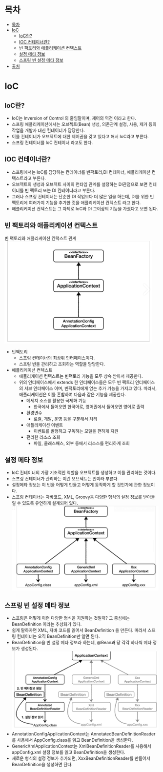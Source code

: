 # 목차
- [목차](#목차)
- [IoC](#IoC)
  - [IoC란?](#IoC란?)
  - [IOC 컨테이너란?](#IOC-컨테이너란?)
  - [빈 팩토리와 애플리케이션 컨텍스트](#빈-팩토리와-애플리케이션-컨텍스트)
  - [설정 메타 정보](#설정-메타-정보)
  - [스프링 빈 설정 메타 정보](#스프링-빈-설정-메타-정보)
- [출처](https://steady-coding.tistory.com/600)
# IoC
## IoC란?
* IoC는 Inversion of Control 의 줄임말이며, 제어의 역전 이라고 한다.
* 스프링 애플리케이션에서는 오브젝트(Bean) 생성, 의존관계 설정, 사용, 제거 등의 작업을 개발자 대신 컨테이너가 담당한다.
* 이를 컨테이너가 오브젝트에 대한 제어권을 갖고 있다고 해서 IoC라고 부른다.
* 스프링 컨테이너를 IoC 컨테이너 라고도 한다.

## IOC 컨테이너란?
* 스프링에서는 IoC를 담당하는 컨테이너를 빈팩토리,DI 컨테이너, 에플리케이션 컨텍스트라고 부른다.
* 오브젝트의 생성과 오브젝트 사이의 런타임 관계를 설정하는 DI관점으로 보면 컨테이너를 빈 팩토리 또는 DI 컨테이너라고 부른다.
* 그러나 스프링 컨테이너는 단순한 DI 작업보다 더 많은 일을 하는데, DI를 위한 빈 팩토리에 여러가지 기능을 추가한 것을 애플리케이션 컨텍스트 라고 한다.
* 애플리케이션 컨텍스트는 그 자체로 IoC와 DI 그이상의 기능을 가졌다고 보면 된다.

## 빈 팩토리와 애플리케이션 컨텍스트
빈 팩토리와 애플리케이션 컨택스트 관계   
![beanFactory](../assets/image/spring/beanFactory%20ApplictionContext.png)  
* 빈팩토리
  * 스프링 컨테이너의 최상위 인터페이스이다.
  * 스프링 빈을 관리하고 조회하는 역할을 담당한다.
* 애플리케이션 컨텍스트
  * 애플리케이션 컨텍스트는 빈팩토리 기능을 모두 상속 받아서 제공한다.
  * 위의 인터페이스에서 extends 한 인터페이스들은 모두 빈 팩토리 인터페이스의 서브 인터페이스 이며, 빈팩토리에게 없는 추가 기능을 가지고 있다. 따라서, 애플리케이션은 이를 혼합하여 다음과 같은 기능을 제공한다.
    * 메세지 소스를 활용한 국제화 기능
      * 한국에서 들어오면 한국어로, 영어권에서 들어오면 영어로 출력
    * 환경변수
      * 로컬, 개발, 운영 등을 구분해서 처리
    * 애플리케이션 이벤트
      * 이벤트를 발행하고 구독하는 모델을 편하게 지원
    * 편리한 리소스 조회
      * 파일, 클래스패스, 외부 등에서 리소스를 편리하게 조회

## 설정 메타 정보

* IoC 컨테이너의 가장 기초적인 역할을 오브젝트를 생성하고 이를 관리하는 것이다.   
* 스프링 컨테이너가 관리하는 이런 오브젝트는 빈이라 부른다.   
* 설정메타 정보는 이 빈을 어떻게 만들고 어떻게 동작하게 할 것인가에 관한 정보이다.   
* 스프링 컨테이너는 자바코드, XML, Groovy등 다양한 형식의 설정 정보를 받아들일 수 있도록 유연하게 설계되어 있다.   
![beanConfig](../assets/image/spring/beanConfig.png)   

## 스프링 빈 설정 메타 정보

* 스프링은 어떻게 이런 다양한 형식을 지원하는 것일까? 그 중심에는 BeanDefinition 이라는 추상화가 있다.
* 쉽게 말하자면 XML, 자바 코드를 읽어서 BeanDefinition 을 만든다. 따라서 스프링 컨테이너는 오직 BeanDefinition만 알면 된다.
* BeanDefinition을 빈 설정 메타 정보라 하는데, @Bean과 <bean>당 각각 하나씩 메타 정보가 생성된다.
  ![BeanDefinition](../assets/image/spring/beanDefinition.png)
* AnnotationConfigApplicationContext는 AnnotatedBeanDefinitionReader를 사용해서 AppConfig.class를 읽고 BeanDefinition을 생성한다.
* GenericXmlApplicationContext는 XmlBeanDefinitionReader를 사용해서 appConfig.xml 설정 정보를 읽고 BeanDefinition을 생성한다.
* 새로운 형식의 설정 정보가 추가되면, XxxBeanDefinitionReader를 만들어서 BeanDefinition을 생성하면 된다.

